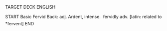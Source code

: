 TARGET DECK
ENGLISH

START
Basic
Fervid
Back: adj. Ardent, intense.  fervidly adv. [latin: related to *fervent]
END
